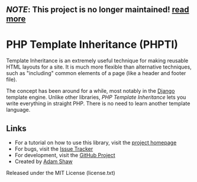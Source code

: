 
*NOTE*: This project is no longer maintained! [read more](http://blog.arshaw.com/1/post/2013/03/reflecting-on-phpti.html)
---------------------------------------------------------

PHP Template Inheritance (PHPTI)
================================

Template Inheritance is an extremely useful technique for making reusable HTML
layouts for a site. It is much more flexible than alternative techniques, such
as "including" common elements of a page (like a header and footer file).

The concept has been around for a while, most notably in the
[Django](http://www.djangoproject.com/) template engine. Unlike other libraries,
*PHP Template Inheritance* lets you write everything in straight PHP. There is no
need to learn another template language.

Links
-----

- For a tutorial on how to use this library, visit the [project homepage](http://arshaw.com/phpti/)
- For bugs, visit the [Issue Tracker](http://github.com/arshaw/phpti/issues)
- For development, visit the [GitHub Project](http://github.com/arshaw/phpti)
- Created by [Adam Shaw](http://arshaw.com/)

Released under the MIT License (license.txt)
